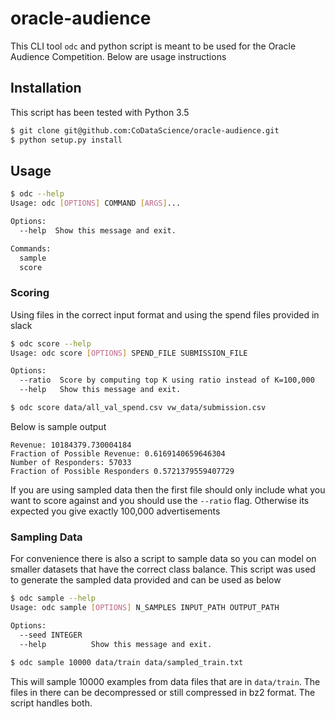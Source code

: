 # oracle-audience

This CLI tool `odc` and python script is meant to be used for the Oracle Audience Competition. Below are usage
instructions

## Installation

This script has been tested with Python 3.5

```bash
$ git clone git@github.com:CoDataScience/oracle-audience.git
$ python setup.py install
```

## Usage

```bash
$ odc --help
Usage: odc [OPTIONS] COMMAND [ARGS]...

Options:
  --help  Show this message and exit.

Commands:
  sample
  score
```

### Scoring

Using files in the correct input format and using the spend files provided in slack

```bash
$ odc score --help
Usage: odc score [OPTIONS] SPEND_FILE SUBMISSION_FILE

Options:
  --ratio  Score by computing top K using ratio instead of K=100,000
  --help   Show this message and exit.
```

```bash
$ odc score data/all_val_spend.csv vw_data/submission.csv
```

Below is sample output

```
Revenue: 10184379.730004184
Fraction of Possible Revenue: 0.6169140659646304
Number of Responders: 57033
Fraction of Possible Responders 0.5721379559407729
```

If you are using sampled data then the first file should only include what you want to score against
and you should use the `--ratio` flag. Otherwise its expected you give exactly 100,000 advertisements

### Sampling Data

For convenience there is also a script to sample data so you can model on smaller datasets that
have the correct class balance. This script was used to generate the sampled data provided and can
be used as below

```bash
$ odc sample --help
Usage: odc sample [OPTIONS] N_SAMPLES INPUT_PATH OUTPUT_PATH

Options:
  --seed INTEGER
  --help          Show this message and exit.
```

```bash
$ odc sample 10000 data/train data/sampled_train.txt
```

This will sample 10000 examples from data files that are in `data/train`. The files in there can be
decompressed or still compressed in bz2 format. The script handles both.
